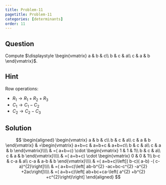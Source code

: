 ```yaml
---
title: Problem-11
pagetitle: Problem-11
categories: [determinants]
order: 11
---
```


## Question

Compute $\displaystyle \begin{vmatrix}
a & b & c\\
b & c & a\\
c & a & b
\end{vmatrix}$.



## Hint

Row operations:

- $R_1 \rightarrow R_1 + R_2 + R_3$
- $C_1 \rightarrow  C_1 - C_2$
- $C_2 \rightarrow C_2 - C_3$



## Solution

$$
\begin{aligned}
\begin{vmatrix}
a & b & c\\
b & c & a\\
c & a & b
\end{vmatrix} & =\begin{vmatrix}
a+b+c & a+b+c & a+b+c\\
b & c & a\\
c & a & b
\end{vmatrix}\\\\
 & =( a+b+c) \cdot \begin{vmatrix}
1 & 1 & 1\\
b & c & a\\
c & a & b
\end{vmatrix}\\\\
 & =( a+b+c) \cdot \begin{vmatrix}
0 & 0 & 1\\
b-c & c-a & a\\
c-a & a-b & b
\end{vmatrix}\\\\
 & =( a+b+c)\left[( b-c)( a-b) -( c-a)^{2}\right]\\\\
 & =( a+b+c)\left[ ab-b^{2} -ac+bc-c^{2} -a^{2} +2ac\right]\\\\
 & =( a+b+c)\left[ ab+bc+ca-\left( a^{2} +b^{2} +c^{2}\right)\right]
\end{aligned}
$$

